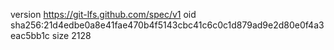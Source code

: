 version https://git-lfs.github.com/spec/v1
oid sha256:21d4edbe0a8e41fae470b4f5143cbc41c6c0c1d879ad9e2d80e0f4a3eac5bb1c
size 2128
